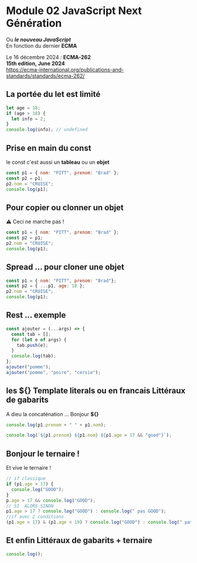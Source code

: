 # Module 02 JavaScript Next Génération

Ou **_le nouveau JavaScript_**  
En fonction du dernier **ECMA**

Le 16 décembre 2024 : **ECMA-262**  
**15th edition, June 2024**  
https://ecma-international.org/publications-and-standards/standards/ecma-262/

## La portée du let est limité

```js
let age = 18;
if (age > 18) {
  let info = 2;
}
console.log(info); // undefined
```

## Prise en main du const

le const c'est aussi un **tableau** ou un **objet**

```js
const p1 = { nom: "PITT", prenom: "Brad" };
const p2 = p1;
p2.nom = "CRUISE";
console.log(p1);
```

## Pour copier ou clonner un objet

:warning: Ceci ne marche pas !

```js
const p1 = { nom: "PITT", prenom: "Brad" };
const p2 = p1;
p2.nom = "CRUISE";
console.log(p1);
```

## Spread ... pour cloner une objet

```js
const p1 = { nom: "PITT", prenom: "Brad"};
const p2 = { ...p1, age: 18 };
p2.nom = "CRUISE";
console.log(p1);
```

## Rest ... exemple

```js
const ajouter = (...args) => {
  const tab = [];
  for (let e of args) {
    tab.push(e);
  }
  console.log(tab);
};
ajouter("pomme");
ajouter("pomme", "poire", "cersie");
```

## les ${} Template literals ou en francais Littéraux de gabarits

A dieu la concaténation ... Bonjour **${}**

```js
console.log(p1.prenom + " " + p1.nom);

console.log(`${p1.prenom} ${p1.nom} ${p1.age > 17 && "good"}`);
```

## Bonjour le ternaire !

Et vive le ternaire !

```js
// if classique
if (p1.age > 17) {
  console.log("GOOD");
}
p.age > 17 && console.log("GOOD");
// SI  ALORS SINON
p1.age > 17 ? console.log("GOOD") : console.log(" pas GOOD");
//if avec 2 conditions
(p1.age > 17) & (p1.age < 19) ? console.log("GOOD") : console.log(" pas GOOD");
```

## Et enfin Littéraux de gabarits + ternaire

```js
console.log();
```
